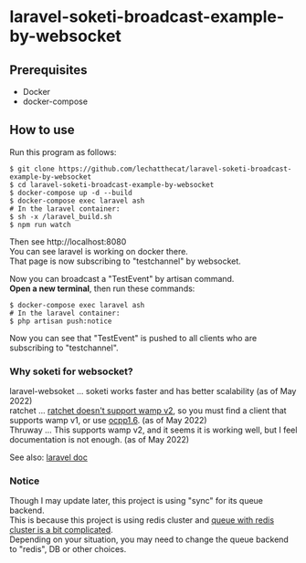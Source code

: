 # laravel-soketi-broadcast-example-by-websocket
## Prerequisites
- Docker
- docker-compose

## How to use
Run this program as follows:
```
$ git clone https://github.com/lechatthecat/laravel-soketi-broadcast-example-by-websocket
$ cd laravel-soketi-broadcast-example-by-websocket
$ docker-compose up -d --build
$ docker-compose exec laravel ash
# In the laravel container:
$ sh -x /laravel_build.sh
$ npm run watch
```
Then see http://localhost:8080  
You can see laravel is working on docker there.  
That page is now subscribing to "testchannel" by websocket.  
  
Now you can broadcast a "TestEvent" by artisan command.  
**Open a new terminal**, then run these commands:
```
$ docker-compose exec laravel ash
# In the laravel container:
$ php artisan push:notice
```
Now you can see that "TestEvent" is pushed to all clients who are subscribing to "testchannel".

### Why soketi for websocket?
laravel-websoket ... soketi works faster and has better scalability (as of May 2022)  
ratchet ... [ratchet doesn't support wamp v2](https://github.com/ratchetphp/Ratchet/issues/168#issuecomment-55339203), so you must find a client that supports wamp v1, or use [ocpp1.6](https://github.com/ratchetphp/Ratchet/issues/717). (as of May 2022)  
Thruway ... This supports wamp v2, and it seems it is working well, but I feel documentation is not enough. (as of May 2022)  
  
See also: [laravel doc](https://laravel.com/docs/9.x/broadcasting#open-source-alternatives)

### Notice
Though I may update later, this project is using "sync" for its queue backend.  
This is because this project is using redis cluster and [queue with redis cluster is a bit complicated](https://stackoverflow.com/questions/41091103/laravel-predis-redis-cluster-moved-no-connection-to-127-0-0-16379).  
Depending on your situation, you may need to change the queue backend to "redis", DB or other choices.
